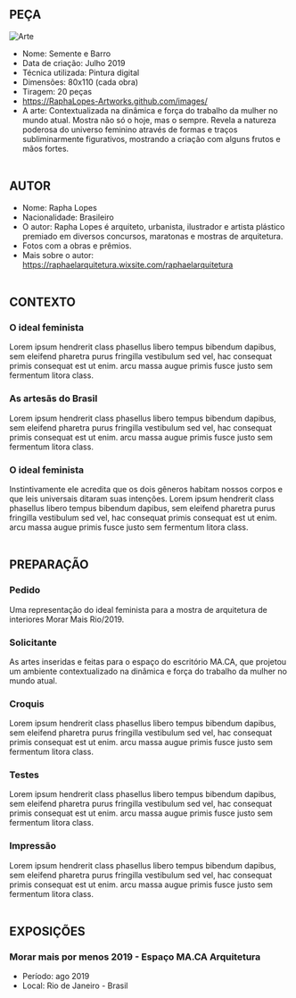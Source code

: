 ## PEÇA
![Arte](arte_ambientada.jpeg)

- Nome: Semente e Barro 
- Data de criação: Julho 2019 
- Técnica utilizada: Pintura digital
- Dimensões: 80x110 (cada obra)
- Tiragem: 20 peças 
- https://RaphaLopes-Artworks.github.com/images/
- A arte: Contextualizada na dinâmica e força do trabalho da mulher no mundo atual. Mostra não só o hoje, mas o sempre. Revela a natureza poderosa do universo feminino através de formas e traços subliminarmente figurativos, mostrando a criação com alguns frutos e mãos fortes.<br><br>

## AUTOR
- Nome: Rapha Lopes
- Nacionalidade: Brasileiro
- O autor: Rapha Lopes é arquiteto, urbanista, ilustrador e artista plástico premiado em diversos concursos, maratonas e mostras de arquitetura. 
- Fotos com a obras e prêmios.
- Mais sobre o autor:  https://raphaelarquitetura.wixsite.com/raphaelarquitetura <br><br>


## CONTEXTO 

### O ideal feminista
Lorem ipsum hendrerit class phasellus libero tempus bibendum dapibus, sem eleifend pharetra purus fringilla vestibulum sed vel, hac consequat primis consequat est ut enim. arcu massa augue primis fusce justo sem fermentum litora class.


### As artesãs do Brasil 
Lorem ipsum hendrerit class phasellus libero tempus bibendum dapibus, sem eleifend pharetra purus fringilla vestibulum sed vel, hac consequat primis consequat est ut enim. arcu massa augue primis fusce justo sem fermentum litora class.


### O ideal feminista
 Instintivamente ele acredita que os dois gêneros habitam nossos corpos e que leis universais ditaram suas intenções.
Lorem ipsum hendrerit class phasellus libero tempus bibendum dapibus, sem eleifend pharetra purus fringilla vestibulum sed vel, hac consequat primis consequat est ut enim. arcu massa augue primis fusce justo sem fermentum litora class.<br><br>


## PREPARAÇÃO 

### Pedido
Uma representação do ideal feminista para a mostra de arquitetura de interiores Morar Mais Rio/2019.

### Solicitante
As artes inseridas e feitas para o espaço do escritório MA.CA, que projetou um ambiente contextualizado na dinâmica e força do trabalho da mulher no mundo atual.

### Croquis
Lorem ipsum hendrerit class phasellus libero tempus bibendum dapibus, sem eleifend pharetra purus fringilla vestibulum sed vel, hac consequat primis consequat est ut enim. arcu massa augue primis fusce justo sem fermentum litora class.

### Testes
Lorem ipsum hendrerit class phasellus libero tempus bibendum dapibus, sem eleifend pharetra purus fringilla vestibulum sed vel, hac consequat primis consequat est ut enim. arcu massa augue primis fusce justo sem fermentum litora class.

### Impressão  
Lorem ipsum hendrerit class phasellus libero tempus bibendum dapibus, sem eleifend pharetra purus fringilla vestibulum sed vel, hac consequat primis consequat est ut enim. arcu massa augue primis fusce justo sem fermentum litora class.<br><br>

## EXPOSIÇÕES 

### Morar mais por menos 2019 - Espaço MA.CA Arquitetura
- Período: ago 2019
- Local: Rio de Janeiro - Brasil


